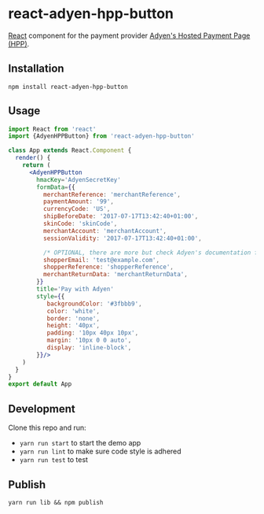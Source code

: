 # react-adyen-hpp-button
[React](https://facebook.github.io/react/) component for the payment provider [Adyen's Hosted Payment Page (HPP)](https://docs.adyen.com/developers/products-and-subscriptions/hosted-payment-pages).

## Installation

`npm install react-adyen-hpp-button`

## Usage
```jsx
import React from 'react'
import {AdyenHPPButton} from 'react-adyen-hpp-button'

class App extends React.Component {
  render() {
    return (
      <AdyenHPPButton
        hmacKey='AdyenSecretKey'
        formData={{
          merchantReference: 'merchantReference',
          paymentAmount: '99',
          currencyCode: 'US',
          shipBeforeDate: '2017-07-17T13:42:40+01:00',
          skinCode: 'skinCode',
          merchantAccount: 'merchantAccount',
          sessionValidity: '2017-07-17T13:42:40+01:00',

          /* OPTIONAL, there are more but check Adyen's documentation for HPP */
          shopperEmail: 'test@example.com',
          shopperReference: 'shopperReference',
          merchantReturnData: 'merchantReturnData',
        }}
        title='Pay with Adyen'
        style={{
           backgroundColor: '#3fbbb9',
           color: 'white',
           border: 'none',
           height: '40px',
           padding: '10px 40px 10px',
           margin: '10px 0 0 auto',
           display: 'inline-block',
        }}/>
    )
  }
}
export default App
```


## Development
Clone this repo and run:
* `yarn run start` to start the demo app
* `yarn run lint` to make sure code style is adhered
* `yarn run test` to test

## Publish
`yarn run lib && npm publish`
